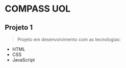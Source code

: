 # COMPASS UOL

## Projeto 1
> Projeto em desenvolvimento com as tecnologias:
 * HTML
 * CSS
 * JavaScript 
